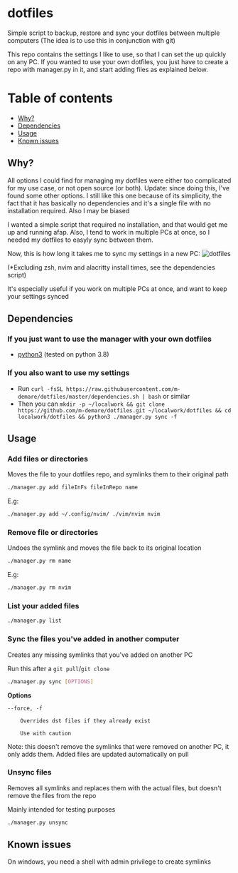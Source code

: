 # dotfiles

Simple script to backup, restore and sync your dotfiles between multiple computers
(The idea is to use this in conjunction with git)

This repo contains the settings I like to use, so that I can set the up quickly on any PC.
If you wanted to use your own dotfiles, you just have to create a repo with manager.py in it, and start
adding files as explained below.

# Table of contents

* [Why?](#why)
* [Dependencies](#dependencies)
* [Usage](#usage)
* [Known issues](#known-issues)

## Why?
All options I could find for managing my dotfiles were either too complicated for my use case, or not open source
(or both). Update: since doing this, I've found some other options. I still like this one because of its simplicity, the
fact that it has basically no dependencies and it's a single file with no installation required. Also I may be biased

I wanted a simple script that required no installation, and that would get me up and running afap. Also, I tend to
work in multiple PCs at once, so I needed my dotfiles to easyly sync between them.

Now, this is how long it takes me to sync my settings in a new PC:
![dotfiles](https://user-images.githubusercontent.com/34817965/147004888-cf09e508-c671-4b2a-8c68-0a0a8963bc74.gif)

(\*Excluding zsh, nvim and alacritty install times, see the dependencies script)

It's especially useful if you work on multiple PCs at once, and want to keep your settings synced

## Dependencies
### If you just want to use the manager with your own dotfiles
- [python3](https://www.python.org/downloads/) (tested on python 3.8)
### If you also want to use my settings
- Run `curl -fsSL https://raw.githubusercontent.com/m-demare/dotfiles/master/dependencies.sh | bash` or
  similar
- Then you can `mkdir -p ~/localwork && git clone https://github.com/m-demare/dotfiles.git ~/localwork/dotfiles && cd
  localwork/dotfiles && python3 ./manager.py sync -f`

## Usage

### Add files or directories
Moves the file to your dotfiles repo, and symlinks them to their original path

```bash
./manager.py add fileInFs fileInRepo name
```
E.g:
```bash
./manager.py add ~/.config/nvim/ ./vim/nvim nvim
```

### Remove file or directories
Undoes the symlink and moves the file back to its original location

```bash
./manager.py rm name
```
E.g:
```bash
./manager.py rm nvim
```

### List your added files

```bash
./manager.py list
```

### Sync the files you've added in another computer
Creates any missing symlinks that you've added on another PC

Run this after a `git pull`/`git clone`
```bash
./manager.py sync [OPTIONS]
```
**Options**

    --force, -f
    
        Overrides dst files if they already exist
        
        Use with caution

Note: this doesn't remove the symlinks that were removed on another PC, it only adds them. Added files are updated automatically on pull

### Unsync files
Removes all symlinks and replaces them with the actual files, but doesn't remove the files from the repo

Mainly intended for testing purposes

```bash
./manager.py unsync
```


## Known issues
On windows, you need a shell with admin privilege to create symlinks


